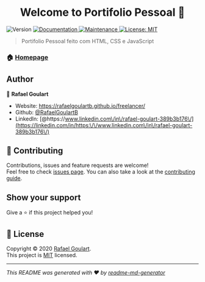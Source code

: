 <h1 align="center">Welcome to Portifolio Pessoal 👋</h1>
<p>
  <img alt="Version" src="https://img.shields.io/badge/version-1.0.0-blue.svg?cacheSeconds=2592000" />
  <a href="https://github.com/RafaelGoulartB/rafaelfreelancer#readme" target="_blank">
    <img alt="Documentation" src="https://img.shields.io/badge/documentation-yes-brightgreen.svg" />
  </a>
  <a href="https://github.com/RafaelGoulartB/rafaelfreelancer/graphs/commit-activity" target="_blank">
    <img alt="Maintenance" src="https://img.shields.io/badge/Maintained%3F-yes-green.svg" />
  </a>
  <a href="https://github.com/RafaelGoulartB/rafaelfreelancer/blob/master/LICENSE" target="_blank">
    <img alt="License: MIT" src="https://img.shields.io/github/license/RafaelGoulartB/Portifolio Pessoal" />
  </a>
</p>

> Portifolio Pessoal feito com HTML, CSS e JavaScript

### 🏠 [Homepage](https://github.com/RafaelGoulartB/rafaelfreelancer#readme)

## Author

👤 **Rafael Goulart**

* Website: https://rafaelgoulartb.github.io/freelancer/
* Github: [@RafaelGoulartB](https://github.com/RafaelGoulartB)
* LinkedIn: [@https:\/\/www.linkedin.com\/in\/rafael-goulart-389b3b176\/](https://linkedin.com/in/https:\/\/www.linkedin.com\/in\/rafael-goulart-389b3b176\/)

## 🤝 Contributing

Contributions, issues and feature requests are welcome!<br />Feel free to check [issues page](https://github.com/RafaelGoulartB/rafaelfreelancer/issues). You can also take a look at the [contributing guide](https://github.com/RafaelGoulartB/rafaelfreelancer/blob/master/CONTRIBUTING.md).

## Show your support

Give a ⭐️ if this project helped you!

## 📝 License

Copyright © 2020 [Rafael Goulart](https://github.com/RafaelGoulartB).<br />
This project is [MIT](https://github.com/RafaelGoulartB/rafaelfreelancer/blob/master/LICENSE) licensed.

***
_This README was generated with ❤️ by [readme-md-generator](https://github.com/kefranabg/readme-md-generator)_